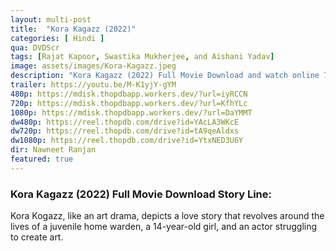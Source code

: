 ```yaml
---
layout: multi-post
title:  "Kora Kagazz (2022)"
categories: [ Hindi ]
qua: DVDScr
tags: [Rajat Kapoor, Swastika Mukherjee, and Aishani Yadav]
image: assets/images/Kora-Kagazz.jpeg
description: "Kora Kagazz (2022) Full Movie Download and watch online 720p low file size 500 mb."
trailer: https://youtu.be/M-K1yjY-gYM
480p: https://mdisk.thopdbapp.workers.dev/?url=iyRCCN
720p: https://mdisk.thopdbapp.workers.dev/?url=KfhYLc
1080p: https://mdisk.thopdbapp.workers.dev/?url=DaYMMT
dw480p: https://reel.thopdb.com/drive?id=YAcLA3WKcE
dw720p: https://reel.thopdb.com/drive?id=tA9qeAldxs
dw1080p: https://reel.thopdb.com/drive?id=YtxNED3U6Y
dir: Nawneet Ranjan
featured: true
---
```


### Kora Kagazz (2022) Full Movie Download Story Line:
Kora Kogazz, like an art drama, depicts a love story that revolves around the lives of a juvenile home warden, a 14-year-old girl, and an actor struggling to create art.